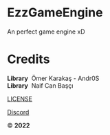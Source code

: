 # EzzGameEngine
An perfect game engine xD

# Credits<br/>
<b>Library</b>&nbsp;&nbsp;Ömer Karakaş - Andr0S<br/>
<b>Library</b>&nbsp;&nbsp;Naif Can Başçı

<a href="https://github.com/lahit1/EzzGameEngine/blob/master/LICENSE">LICENSE</a><br/>

<a href="https://discord.gg/aB6eYvDYF8">Discord</a><br/>

&copy; **2022**
